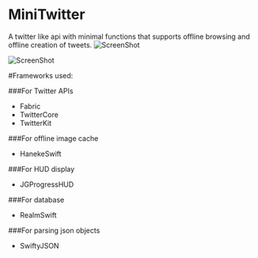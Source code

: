 # MiniTwitter
A twitter like api with minimal functions that supports offline browsing and offline creation of tweets.
![ScreenShot](http://postimg.org/image/mylhi0f8l/][img]http://s18.postimg.org/mylhi0f8l/Simulator_Screen_Shot_9_Oct_2015_11_26_56_AM.png)

![ScreenShot](http://postimg.org/image/cn94pcnj9/][img]http://s18.postimg.org/cn94pcnj9/Simulator_Screen_Shot_9_Oct_2015_11_28_05_AM.png)

#Frameworks used:

###For Twitter APIs
* Fabric
* TwitterCore
* TwitterKit

###For offline image cache
* HanekeSwift

###For HUD display
* JGProgressHUD

###For database
* RealmSwift

###For parsing json objects
* SwiftyJSON
